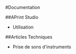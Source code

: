 #Documentation


##APrint Studio

- Utilisation


##Articles Techniques  

- Prise de sons d'instruments



